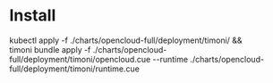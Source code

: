 # Install

kubectl apply -f ./charts/opencloud-full/deployment/timoni/ && \
timoni bundle apply -f ./charts/opencloud-full/deployment/timoni/opencloud.cue --runtime ./charts/opencloud-full/deployment/timoni/runtime.cue


